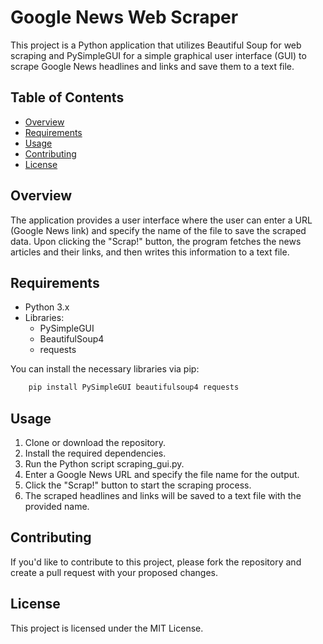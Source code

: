 # Google News Web Scraper

This project is a Python application that utilizes Beautiful Soup for web scraping and PySimpleGUI for a simple graphical user interface (GUI) to scrape Google News headlines and links and save them to a text file.

## Table of Contents

- [Overview](#overview)
- [Requirements](#requirements)
- [Usage](#usage)
- [Contributing](#contributing)
- [License](#license)

## Overview

The application provides a user interface where the user can enter a URL (Google News link) and specify the name of the file to save the scraped data. Upon clicking the "Scrap!" button, the program fetches the news articles and their links, and then writes this information to a text file.

## Requirements

- Python 3.x
- Libraries:
  - PySimpleGUI
  - BeautifulSoup4
  - requests

You can install the necessary libraries via pip:
```bash
    pip install PySimpleGUI beautifulsoup4 requests
```

## Usage

1. Clone or download the repository.
2. Install the required dependencies.
3. Run the Python script scraping_gui.py.
4. Enter a Google News URL and specify the file name for the output.
5. Click the "Scrap!" button to start the scraping process.
6. The scraped headlines and links will be saved to a text file with the provided name.

## Contributing

If you'd like to contribute to this project, please fork the repository and create a pull request with your proposed changes.

## License

This project is licensed under the MIT License.


